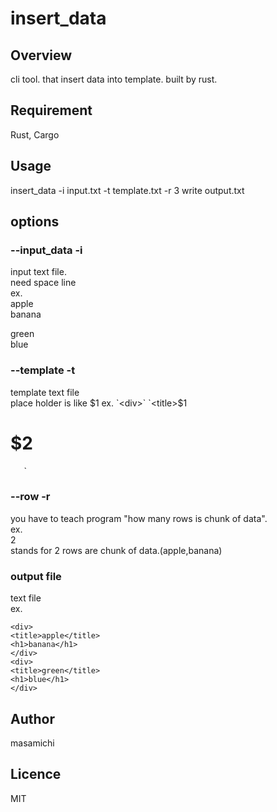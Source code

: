 # insert_data

## Overview
cli tool. that insert data into template.
built by rust.


## Requirement
Rust,
Cargo

## Usage
insert_data -i input.txt -t template.txt -r 3
write output.txt

## options

### --input_data -i
input text file.  
need space line  
ex.  
apple  
banana  
  
green  
blue  

### --template -t
template text file  
place holder is like $1  
ex.  
`<div>`  
`<title>$1</title>`  
`<h1>$2</h1>`  
`</div>`  

### --row -r
you have to teach program "how many rows is chunk of data".  
ex.  
2  
stands for 2 rows are chunk of data.(apple,banana)  

### output file
text file  
ex.  

`<div>`  
`<title>apple</title>`  
`<h1>banana</h1>`  
`</div>`  
`<div>`  
`<title>green</title>`  
`<h1>blue</h1>`  
`</div>`  

## Author
masamichi

## Licence

MIT